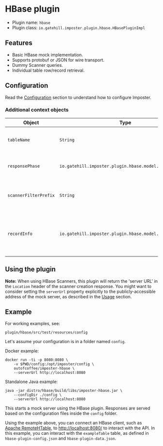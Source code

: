 # HBase plugin

* Plugin name: `hbase`
* Plugin class: `io.gatehill.imposter.plugin.hbase.HBasePluginImpl`

## Features

* Basic HBase mock implementation.
* Supports protobuf or JSON for wire transport.
* Dummy Scanner queries.
* Individual table row/record retrieval.

## Configuration

Read the [Configuration](configuration.md) section to understand how to configure Imposter.

### Additional context objects

| Object                | Type                                                    | Description                                                              |
|-----------------------|---------------------------------------------------------|--------------------------------------------------------------------------|
| `tableName`           | `String`                                                | The name of the HBase table.                                             |
| `responsePhase`       | `io.gatehill.imposter.plugin.hbase.model.ResponsePhase` | The type of response being served.                                       |
| `scannerFilterPrefix` | `String`                                                | The prefix from the filter of the result scanner.                        |
| `recordInfo`          | `io.gatehill.imposter.plugin.hbase.model.RecordInfo`    | Information about the requested record, if a single record is requested. |

## Using the plugin

**Note:** When using HBase Scanners, this plugin will return the 'server URL' in the `Location` header of the scanner creation response. You might want to consider setting the `serverUrl` property explicitly to the publicly-accessible address of the mock server, as described in the [Usage](usage.md) section.

## Example

For working examples, see:

    plugin/hbase/src/test/resources/config

Let's assume your configuration is in a folder named `config`.

Docker example:

    docker run -ti -p 8080:8080 \
        -v $PWD/config:/opt/imposter/config \
        outofcoffee/imposter-hbase \
        --serverUrl http://localhost:8080

Standalone Java example:

    java -jar distro/hbase/build/libs/imposter-hbase.jar \
        --configDir ./config \
        --serverUrl http://localhost:8080

This starts a mock server using the HBase plugin. Responses are served based on the configuration files
inside the `config` folder.

Using the example above, you can connect an HBase client, such as [Apache RemoteHTable](https://hbase.apache.org/0.94/apidocs/org/apache/hadoop/hbase/rest/client/RemoteHTable.html), to [http://localhost:8080/](http://localhost:8080/) to interact with the API. In this example, you can interact with the `exampleTable` table, as defined in `hbase-plugin-config.json` and `hbase-plugin-data.json`.
